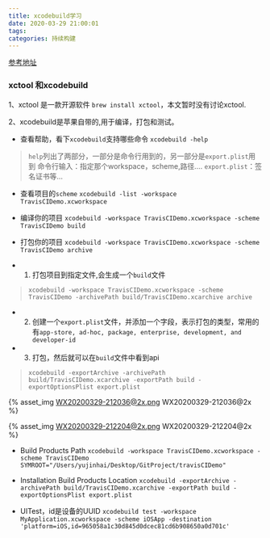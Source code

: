```yaml
---
title: xcodebuild学习
date: 2020-03-29 21:00:01
tags:
categories: 持续构建
---
```


[参考地址](https://developer.apple.com/library/archive/technotes/tn2339/_index.html)

### xctool 和xcodebuild
1、xctool 是一款开源软件 `brew install xctool`，本文暂时没有讨论xctool.

2、xcodebuild是苹果自带的,用于编译，打包和测试。

- 查看帮助，看下`xcodebuild`支持哪些命令
`xcodebuild -help`
> `help`列出了两部分，一部分是命令行用到的，另一部分是`export.plist`用到
命令行输入：指定那个workspace，scheme,路径....
`export.plist`：签名证书等...

- 查看项目的`scheme`
`xcodebuild -list -workspace TravisCIDemo.xcworkspace`

- 编译你的项目
`xcodebuild -workspace TravisCIDemo.xcworkspace -scheme TravisCIDemo build`

- 打包你的项目
`xcodebuild -workspace TravisCIDemo.xcworkspace -scheme TravisCIDemo archive`

- 1) 打包项目到指定文件,会生成一个`build`文件
> `xcodebuild -workspace TravisCIDemo.xcworkspace -scheme TravisCIDemo -archivePath build/TravisCIDemo.xcarchive archive`
- 2) 创建一个`export.plist`文件，并添加一个字段，表示打包的类型，常用的有`app-store, ad-hoc, package, enterprise, development, and developer-id`

- 3) 打包，然后就可以在`build`文件中看到api
> `xcodebuild -exportArchive -archivePath build/TravisCIDemo.xcarchive -exportPath build -exportOptionsPlist export.plist`

{% asset_img WX20200329-212036@2x.png WX20200329-212036@2x %}

{% asset_img WX20200329-212204@2x.png WX20200329-212204@2x %}

- Build Products Path
`xcodebuild -workspace TravisCIDemo.xcworkspace -scheme TravisCIDemo SYMROOT="/Users/yujinhai/Desktop/GitProject/travisCIDemo"`

- Installation Build Products Location
`xcodebuild -exportArchive -archivePath build/TravisCIDemo.xcarchive -exportPath build -exportOptionsPlist export.plist`

- UITest，id是设备的UUID
`xcodebuild test -workspace MyApplication.xcworkspace -scheme iOSApp -destination 'platform=iOS,id=965058a1c30d845d0dcec81cd6b908650a0d701c'`
